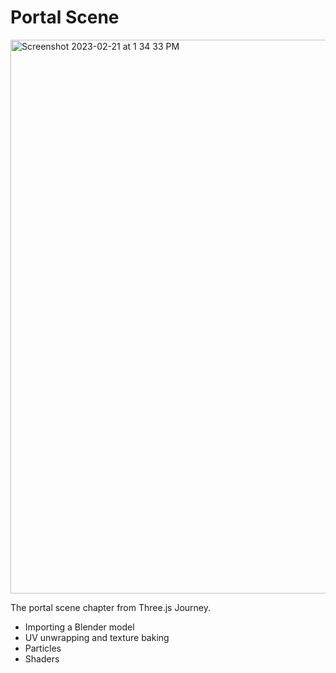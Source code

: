 # Portal Scene

<img width="886" alt="Screenshot 2023-02-21 at 1 34 33 PM" src="https://user-images.githubusercontent.com/3608140/220430224-a060e02e-457a-44c3-812c-05aba6ee252a.png">

The portal scene chapter from Three.js Journey.

- Importing a Blender model
- UV unwrapping and texture baking
- Particles
- Shaders

